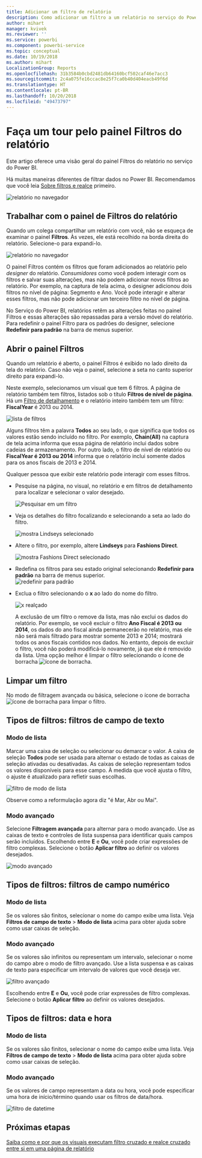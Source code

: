 ```yaml
---
title: Adicionar um filtro de relatório
description: Como adicionar um filtro a um relatório no serviço do Power BI para consumidores
author: mihart
manager: kvivek
ms.reviewer: ''
ms.service: powerbi
ms.component: powerbi-service
ms.topic: conceptual
ms.date: 10/19/2018
ms.author: mihart
LocalizationGroup: Reports
ms.openlocfilehash: 31b3584b0cbd2481db64160bcf502caf46e7acc3
ms.sourcegitcommit: 2c4a075fe16ccac8e25f7ca0b40d404eacb49f6d
ms.translationtype: HT
ms.contentlocale: pt-BR
ms.lasthandoff: 10/20/2018
ms.locfileid: "49473797"
---
```

# <a name="take-a-tour-of-the-report-filters-pane"></a>Faça um tour pelo painel Filtros do relatório
Este artigo oferece uma visão geral do painel Filtros do relatório no serviço do Power BI.

Há muitas maneiras diferentes de filtrar dados no Power BI. Recomendamos que você leia [Sobre filtros e realce](../power-bi-reports-filters-and-highlighting.md) primeiro.

![relatório no navegador](media/end-user-report-filter/power-bi-browser.png)

## <a name="working-with-the-report-filters-pane"></a>Trabalhar com o painel de Filtros do relatório
Quando um colega compartilhar um relatório com você, não se esqueça de examinar o painel **Filtros**. Às vezes, ele está recolhido na borda direita do relatório. Selecione-o para expandi-lo.   

![relatório no navegador](media/end-user-report-filter/power-bi-expanded.png)

O painel Filtros contém os filtros que foram adicionados ao relatório pelo *designer* do relatório. *Consumidores* como você podem interagir com os filtros e salvar suas alterações, mas não podem adicionar novos filtros ao relatório. Por exemplo, na captura de tela acima, o designer adicionou dois filtros no nível de página: Segmento e Ano. Você pode interagir e alterar esses filtros, mas não pode adicionar um terceiro filtro no nível de página.

No Serviço do Power BI, relatórios retêm as alterações feitas no painel Filtros e essas alterações são repassadas para a versão móvel do relatório. Para redefinir o painel Filtro para os padrões do designer, selecione **Redefinir para padrão** na barra de menus superior.     

## <a name="open-the-filters-pane"></a>Abrir o painel Filtros
Quando um relatório é aberto, o painel Filtros é exibido no lado direito da tela do relatório. Caso não veja o painel, selecione a seta no canto superior direito para expandi-lo.  

Neste exemplo, selecionamos um visual que tem 6 filtros. A página de relatório também tem filtros, listados sob o título **Filtros de nível de página**. Há um [Filtro de detalhamento](../power-bi-report-add-filter.md) e o relatório inteiro também tem um filtro: **FiscalYear** é 2013 ou 2014.

![lista de filtros](media/end-user-report-filter/power-bi-filter-list.png)

Alguns filtros têm a palavra **Todos** ao seu lado, o que significa que todos os valores estão sendo incluído no filtro.  Por exemplo, **Chain(All)** na captura de tela acima informa que essa página de relatório inclui dados sobre cadeias de armazenamento.  Por outro lado, o filtro de nível de relatório ou **FiscalYear é 2013 ou 2014** informa que o relatório inclui somente dados para os anos fiscais de 2013 e 2014.

Qualquer pessoa que exibir este relatório pode interagir com esses filtros.

- Pesquise na página, no visual, no relatório e em filtros de detalhamento para localizar e selecionar o valor desejado. 

    ![Pesquisar em um filtro](media/end-user-report-filter/power-bi-filter-search.png)

- Veja os detalhes do filtro focalizando e selecionando a seta ao lado do filtro.
  
   ![mostra Lindseys selecionado](media/end-user-report-filter/power-bi-expan-filter.png)
* Altere o filtro, por exemplo, altere **Lindseys** para **Fashions Direct**.
  
     ![mostra Fashions Direct selecionado](media/end-user-report-filter/power-bi-filter-chain.png)

* Redefina os filtros para seu estado original selecionando **Redefinir para padrão** na barra de menus superior.    
    ![redefinir para padrão](media/end-user-report-filter/power-bi-reset-to-default.png)
    
* Exclua o filtro selecionando o **x** ao lado do nome do filtro.
  
    ![x realçado](media/end-user-report-filter/power-bi-delete-filter.png)

  A exclusão de um filtro o remove da lista, mas não exclui os dados do relatório.  Por exemplo, se você excluir o filtro **Ano Fiscal é 2013 ou 2014**, os dados do ano fiscal ainda permanecerão no relatório, mas ele não será mais filtrado para mostrar somente 2013 e 2014; mostrará todos os anos fiscais contidos nos dados.  No entanto, depois de excluir o filtro, você não poderá modificá-lo novamente, já que ele é removido da lista. Uma opção melhor é limpar o filtro selecionando o ícone de borracha ![ ícone de borracha ](media/end-user-report-filter/power-bi-eraser-icon.png).
  
  



## <a name="clear-a-filter"></a>Limpar um filtro
 No modo de filtragem avançada ou básica, selecione o ícone de borracha  ![ícone de borracha](media/end-user-report-filter/pbi_erasericon.jpg) para limpar o filtro. 


## <a name="types-of-filters-text-field-filters"></a>Tipos de filtros: filtros de campo de texto
### <a name="list-mode"></a>Modo de lista
Marcar uma caixa de seleção ou selecionar ou demarcar o valor. A caixa de seleção **Todos** pode ser usada para alternar o estado de todas as caixas de seleção ativadas ou desativadas. As caixas de seleção representam todos os valores disponíveis para esse campo.  À medida que você ajusta o filtro, o ajuste é atualizado para refletir suas escolhas. 

![filtro de modo de lista](media/end-user-report-filter/power-bi-restatement-new.png)

Observe como a reformulação agora diz "é Mar, Abr ou Mai".

### <a name="advanced-mode"></a>Modo avançado
Selecione **Filtragem avançada** para alternar para o modo avançado. Use as caixas de texto e controles de lista suspensa para identificar quais campos serão incluídos. Escolhendo entre **E** e **Ou**, você pode criar expressões de filtro complexas. Selecione o botão **Aplicar filtro** ao definir os valores desejados.  

![modo avançado](media/end-user-report-filter/power-bi-advanced.png)

## <a name="types-of-filters-numeric-field-filters"></a>Tipos de filtros: filtros de campo numérico
### <a name="list-mode"></a>Modo de lista
Se os valores são finitos, selecionar o nome do campo exibe uma lista.  Veja **Filtros de campo de texto** &gt; **Modo de lista** acima para obter ajuda sobre como usar caixas de seleção.   

### <a name="advanced-mode"></a>Modo avançado
Se os valores são infinitos ou representam um intervalo, selecionar o nome do campo abre o modo de filtro avançado. Use a lista suspensa e as caixas de texto para especificar um intervalo de valores que você deseja ver. 

![filtro avançado](media/end-user-report-filter/power-bi-dropdown-and-text.png)

Escolhendo entre **E** e **Ou**, você pode criar expressões de filtro complexas. Selecione o botão **Aplicar filtro** ao definir os valores desejados.

## <a name="types-of-filters-date-and-time"></a>Tipos de filtros: data e hora
### <a name="list-mode"></a>Modo de lista
Se os valores são finitos, selecionar o nome do campo exibe uma lista.  Veja **Filtros de campo de texto** &gt; **Modo de lista** acima para obter ajuda sobre como usar caixas de seleção.   

### <a name="advanced-mode"></a>Modo avançado
Se os valores de campo representam a data ou hora, você pode especificar uma hora de início/término quando usar os filtros de data/hora.  

![filtro de datetime](media/end-user-report-filter/pbi_date-time-filters.png)


## <a name="next-steps"></a>Próximas etapas
[Saiba como e por que os visuais executam filtro cruzado e realce cruzado entre si em uma página de relatório](end-user-interactions.md)